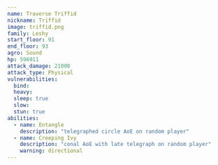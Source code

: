 ```yaml
---
name: Traverse Triffid
nickname: Triffid
image: triffid.png
family: Leshy
start_floor: 91
end_floor: 93
agro: Sound
hp: 596911
attack_damage: 21000
attack_type: Physical
vulnerabilities:
  bind: 
  heavy: 
  sleep: true
  slow: 
  stun: true
abilities:
  - name: Entangle
    description: "telegraphed circle AoE on random player"
  - name: Creeping Ivy
    description: "conal AoE with late telegraph on random player"
    warning: directional
---
```

